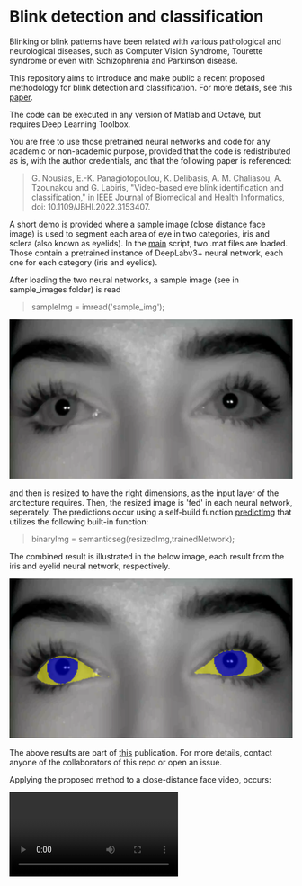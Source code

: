 # Blink detection and classification
Blinking or blink patterns have been related with various pathological and neurological diseases, such as Computer Vision Syndrome, Tourette syndrome 
or even with Schizophrenia and Parkinson disease. 

This repository aims to introduce and make public a recent proposed methodology for blink detection and classification. For more details, see
this [paper](https://ieeexplore.ieee.org/abstract/document/9721639?casa_token=k2CNVAAC0SMAAAAA:jj4bMR1gsNPYAHqOpnHOWjcae5ihyuBYE20JNBfmSkjyYNpSF-T00WFPvzTNfqbznY3Pkwk3Cw).

The code can be executed in any version of Matlab and Octave, but requires Deep Learning Toolbox.

You are free to use those pretrained neural networks and code for any academic or non-academic purpose, provided that the code is redistributed as is, with the author credentials, 
and that the following paper is referenced:

> G. Nousias, E.-K. Panagiotopoulou, K. Delibasis, A. M. Chaliasou, A. Tzounakou and G. Labiris, "Video-based eye blink identification and classification," in IEEE Journal of Biomedical and Health Informatics, doi: 10.1109/JBHI.2022.3153407.

A short demo is provided where a sample image (close distance face image) is used to segment each area of eye in two categories, iris and sclera (also known as eyelids).
In the [main](code/main.m) script, two .mat files are loaded. Those contain a pretrained instance of DeepLabv3+ neural network, each one for each category (iris and eyelids).

After loading the two neural networks, a sample image (see in sample_images folder) is read
> sampleImg = imread('sample_img');

![Sample Image](sources/demo_img.png)

and then is resized to have the right dimensions, as the input layer of the arcitecture requires.
Then, the resized image is 'fed' in each neural network, seperately. The predictions occur using a self-build function [predictImg](code/predictImg.m) that utilizes
the following built-in function:
>binaryImg = semanticseg(resizedImg,trainedNetwork);

The combined result is illustrated in the below image, each result from the iris and eyelid neural network, respectively.

![Combined result](sources/finalOutput.png)

The above results are part of [this](https://ieeexplore.ieee.org/abstract/document/9721639?casa_token=k2CNVAAC0SMAAAAA:jj4bMR1gsNPYAHqOpnHOWjcae5ihyuBYE20JNBfmSkjyYNpSF-T00WFPvzTNfqbznY3Pkwk3Cw) publication. For more details, contact anyone of the collaborators of this repo or open an issue.

Applying the proposed method to a close-distance face video, occurs:

![sample-video](sources/trial_video.mp4)
